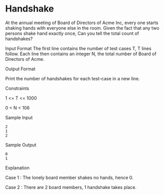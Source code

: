 # Handshake

At the annual meeting of Board of Directors of Acme Inc, every one starts shaking hands with everyone else in the room. Given the fact that any two persons shake hand exactly once, Can you tell the total count of handshakes?

Input Format The first line contains the number of test cases T, T lines follow. Each line then contains an integer N, the total number of Board of Directors of Acme.

Output Format

Print the number of handshakes for each test-case in a new line.

Constraints

1 <= T <= 1000
 
0 < N < 106

Sample Input

    2 
    1 
    2 
    
Sample Output

    0 
    1 

Explanation

Case 1 : The lonely board member shakes no hands, hence 0. 

Case 2 : There are 2 board members, 1 handshake takes place.